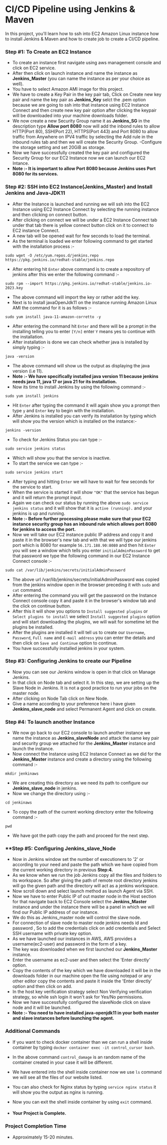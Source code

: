 # **CI/CD Pipeline using Jenkins & Maven**

In this project, you'll learn how to ssh into EC2 Amazon Linux instance how to install Jenkins & Maven and how to create job to create a CI/CD pipeline. 

### **Step #1: To Create an EC2 Instance**
- To create an instance first navigate using aws management console and click on EC2 service.
- After then click on launch instance and name the instance as **Jenkins_Master** (you can name the instance as per your choice as well).
- You have to select Amazon AMI image for this project.
- We have to create a Key Pair in the key pair tab, Click on Create new key pair and name the key pair as **Jenkins_Key** selct the .pem option because we are going to ssh into that instance using EC2 Instance Connect and then create new key pair option after clicking the keypair will be downloaded into your machine downloads folder.
- We now create a new Security Group name it as **Jenkins_SG** in the description type **Allow port 8080** now will add the inbond rules to allow HTTP(Port 80), SSH(Port 22), HTTPS(Port 443) and Port 8080 to allow traffic from Anywhere on IPV4 traffic by selecting the Add rule in the inbound rules tab and then we will create the Security Group.
-Configure the storage setting and set 20GiB as storage.
- Now we have successfully created the key pair and configured the Security Group for our EC2 Instance now we can launch our EC2 Intance.
- **Note :- It is important to allow Port 8080 because Jenkins uses Port 8080 for its services.**

### **Step #2: SSH into EC2 Instance(Jenkins_Master) and Install Jenkins and Java-JDK11**
- After the Instance is launched and running we will ssh into the EC2 Instance using EC2 Instance Connect by selecting the running instance and then clicking on connect button.
- After clicking on connect we will be under a EC2 Instance Connect tab under that tab there is yellow connect button click on it to connect to EC2 instance Connect.
- A new tab will be opened wait for few seconds to load the terminal.
- As the terminal is loaded we enter following command to get started with the installation process :-
```
sudo wget -O /etc/yum.repos.d/jenkins.repo https://pkg.jenkins.io/redhat-stable/jenkins.repo
```
- After entering hit `Enter` above command is to create a repository of jenkins after this we enter the following command :-
```
sudo rpm --import https://pkg.jenkins.io/redhat-stable/jenkins.io-2023.key
```
- The above command will import the key or rather add the key.
- Next is to install javaOpenJdk11 on the instance running Amazon Linux AMI the command for it is as follows :-
```
sudo yum install java-11-amazon-corretto -y
```
- After entering the command hit `Enter` and there will be a prompt in the installing telling you to enter `[Y/n]` enter `Y` means yes to continue with the installation.
- After installation is done we can check whether java is installed by simply typing :-
```
java -version
```
- The above command will show us the output as displaying the java version (i.e 11).
- **Note :- We have specifically installed java version 11 because jenkins needs java 11, java 17 or java 21 for its installation.**
- Now its time to install Jenkins by using the following command :-
```
sudo yum install jenkins
```
- Hit `Enter` after typing the command it will again show you a prompt then type `y` and `Enter` key to begin with the installation.
- After Jenkins is installed you can verify its installation by typing which will show you the version which is installed on the instance:-
```
jenkins -version
```
- To check for Jenkins Status you can type :-
```
sudo service jenkins status
```
- Which will show you that the service is inactive.
- To start the service we can type :-
```
sudo service jenkins start
```
- After typing and hitting `Enter` we will have to wait for few seconds for the service to start.
- When the service is started it will show `"OK"` that the service has begun and it will return the prompt input.
- Again we can check our status by running the above `sudo service jenkins status` and it will show that it is `active (running).` and your jenkins is up and running.
- **Note :- Before further processing please make sure that your EC2 instance security group has an inbound rule which allows port 8080 for jenkins to access the port.**
- Now we will take our EC2 instance public IP address and copy it and paste it in the browser's new tab and with that we will type our jenkins port which is 8080 for example `56.171.188.90:8080` and then hit `Enter` you will see a window which tells you enter `initialAdminPassword` to get that password we type the following command in our EC2 Instance Connect console :-
```
sudo cat /var/lib/jenkins/secrets/initialAdminPassword
```
- The above url /var/lib/jenkins/secrets/initialAdminPassword was copied from the jenkins window open in the browser preceding it with `sudo` and `cat` command.
- After entering the command you will get the password on the Instance Connect console copy it and paste it in the browser's window tab and the click on continue button.
- After this it will show you options to `Install suggested plugins` or `Select plugins to install` we select `Install suggested plugins` option and will start downloading the plugins, we will wait for sometime let the plugins be installed.
- After the plugins are installed it will tell us to create our `Username`, `Password`, `Full name` and `E-mail address` you can enter the details and then click on `Save and Continue` option to continue.
- You have successfully installed jenkins in your system.

### **Step #3: Configuring Jenkins to create our Pipeline**
- Now you can see our Jenkins window is open in that click on Manage Jenkins.
- In that click on Node tab and select it. In this step, we are setting up the Slave Node in Jenkins. It is not a good practice to run your jobs on the master node.
- After clicking on Node Tab click on New Node.
- Give a name according to your preference here i have given **Jenkins_slave_node** and select Permanent Agent and click on create.

### **Step #4: To launch another Instance**
- We now go back to our EC2 console to launch another instance we name the instance as **Jenkins_slaveNode** and attack the same key pair and security group we attached for the **Jenkins_Master** instance and launch the instance.
- Now connect the Instance using EC2 Instance Connect as we did for the **Jenkins_Master** instance and create a directory using the following command :-
```
mkdir jenkinaws
```
- We are creating this directory as we need its path to configure our **Jenkins_slave_node** in jenkins.
- Now we change the directory using :-
```
cd jenkinaws
```
- To copy the path of the current working directory enter the following command :-
```
pwd
```
- We have got the path copy the path and proceed for the next step.

### **Step #5: **Configuring Jenkins_slave_Node**
- Now in Jenkins window set the number of executioners to '2' or according to your need and paste the path which we have copied from the current working directory in previous **Step:4.**
- As we know when we run the job Jenkins copy all the files and folders to its workspace. So after giving the path of remote root directory jenkins will go the given path and the directory will act as a jenkins workspace.
- Now scroll down and select launch method as launch Agent via SSH.
- Now we have to enter Public IP of out master node in the Host section for that navigate back to EC2 Console select the **Jenkins_Master** instance and under the instance there will be a panel in which we will find our Public IP address of our instance.
- We do this as Jenkins_master node will control the slave node.
- For connection of slave node to master node jenkins needs id and password , So to add the credentials click on add credentials and Select SSH username with private key option.
- As we have launched our instances in AWS, AWS provides a username(ec2-user) and password in the form of a key.
- The key was downloaded when we first launched our **Jenkins_Master** instance.
- Enter the username as ec2-user and then select the 'Enter directly' option.
- Copy the contents of the key which we have downloaded it will be in the downloads folder in our machine open the file using notepad or any other editor copy the contents and paste it inside the 'Enter directly' option and then click on add.
- In the host key verification strategy select Non Verifying verification strategy, so while ssh login it won't ask for Yes/No permissions.
- Now we have successfully configured the slaveNode click on slave node and it will be launched.
- **Note :- You need to have installed java-openjdk11 in your both master and slave instances before launching the agent.**

### **Additional Commands**
- If you want to check docker container than we can run a shell inside container by typing `docker container exec -it control_cursor bash`.
- In the above command `control_damage` is an random name of the container created in your case it will be different.
- We have entered into the shell inside container now we use `ls` command we will see all the files of our website listed.
- You can also check for Nginx status by typing `service nginx status` it will show you the output as nginx is running.
- Now you can exit the shell inside container by using `exit` command. 

- #### Your Project is Complete.

### **Project Completion Time**
- Approximately 15-20 minutes.

